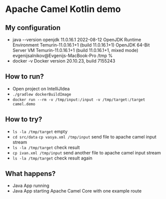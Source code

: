 # Apache Camel Kotlin demo
## My configuration
* java --version
openjdk 11.0.16.1 2022-08-12
OpenJDK Runtime Environment Temurin-11.0.16.1+1 (build 11.0.16.1+1)
OpenJDK 64-Bit Server VM Temurin-11.0.16.1+1 (build 11.0.16.1+1, mixed mode)
evgenijsalnikov@Evgenijs-MacBook-Pro /tmp %
* docker -v
  Docker version 20.10.23, build 7155243

## How to run?
* Open project on IntelliJIdea 
* ``./gradlew dockerBuildImage``
* ``docker run --rm -v /tmp/input:/input -v /tmp/target:/target camel.demo``
## How to try?
* ``ls -la /tmp/target`` empty
* ``cd src/data`` ``cp vasya.xml /tmp/input`` send file to apache camel input stream
* ``ls -la /tmp/target`` check result
* ``cp ivan.xml /tmp/input`` send another file to apache camel input stream
* ``ls -la /tmp/target`` check result again
## What happens?
* Java App running
* Java App starting Apache Camel Core with one example route
